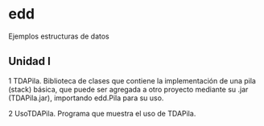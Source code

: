 # edd
Ejemplos estructuras de datos

## Unidad I
1 TDAPila. Biblioteca de clases que contiene la implementación de una pila (stack) básica, que puede ser agregada a otro proyecto mediante su .jar (TDAPila.jar), importando edd.Pila para su uso.

2 UsoTDAPila. Programa que muestra el uso de TDAPila.